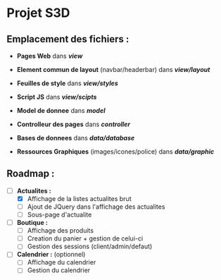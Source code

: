 # Projet S3D

## Emplacement des fichiers :

* **Pages Web** dans ***view***
* **Element commun de layout** (navbar/headerbar) dans ***view/layout***
* **Feuilles de style** dans ***view/styles***
* **Script JS** dans ***view/scipts***

* **Model de donnee** dans ***model***

* **Controlleur des pages** dans ***controller***

* **Bases de donnees** dans ***data/database***
* **Ressources Graphiques** (images/icones/police) dans ***data/graphic***

## Roadmap :
- [ ] **Actualites :**
  - [x] Affichage de la listes actualites brut
  - [ ] Ajout de JQuery dans l'affichage des actualites
  - [ ] Sous-page d'actualite

- [ ] **Boutique :**
  - [ ] Affichage des produits
  - [ ] Creation du panier + gestion de celui-ci
  - [ ] Gestion des sessions (client/admin/defaut)

- [ ] **Calendrier :** (optionnel)
  - [ ] Affichage du calendrier
  - [ ] Gestion du calendrier
